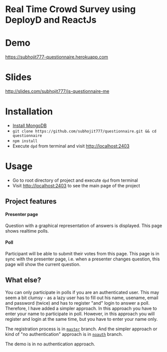 # Real Time Crowd Survey using DeployD and ReactJs

# Demo
https://subhojit777-questionnaire.herokuapp.com

# Slides
http://slides.com/subhojit777/js-questionnaire-me

# Installation
- [Install MongoDB](https://docs.mongodb.org/manual/installation)
- `git clone https://github.com/subhojit777/questionnaire.git && cd questionnaire`
- `npm install`
- Execute `dpd` from terminal and visit [http://localhost:2403](http://localhost:2403)

# Usage
- Go to root directory of project and execute `dpd` from terminal
- Visit [http://localhost:2403](http://localhost:2403) to see the main page of the project

## Project features
#### Presenter page
Question with a graphical representation of answers is displayed. This page shows realtime polls.
#### Poll
Participant will be able to submit their votes from this page. This page is in sync with the presenter page, i.e. when a presenter changes question, this page will show the current question.

## What else?
You can only participate in polls if you are an authenticated user. This may seem a bit clumsy - as a lazy user has to fill out his name, usename, email and password (twice) and has to register "and" login to answer a poll. Therefore, I have added a simpler approach. In this approach you have to enter your name to participate in poll. However, in this approach you will register and login at the same time, but you have to enter your name only.

The registration process is in [`master`](https://github.com/subhojit777/questionnaire/tree/master) branch. And the simpler approach or kind of "no authentication" approach is in [`noauth`](https://github.com/subhojit777/questionnaire/tree/noauth) branch.

The demo is in no authentication approach.
